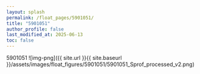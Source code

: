 ```yaml
---
layout: splash
permalink: /float_pages/5901051/
title: "5901051"
author_profile: false
last_modified_at: 2025-06-13
toc: false
---
```

 
5901051
![img-png]({{ site.url }}{{ site.baseurl }}/assets/images/float_figures/5901051/5901051_Sprof_processed_v2.png)